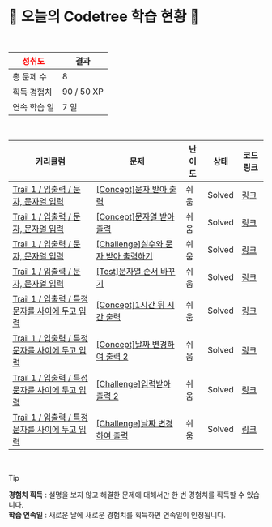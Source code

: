 # 🌲 오늘의 Codetree 학습 현황 🌲

<br />

| <span style="color:red;display:block;text-align:center;"> **성취도**</span> | 결과 |
|---|---|
| 총 문제 수 | 8 |
| 획득 경험치 | 90 / 50 XP |
| 연속 학습 일 | 7 일 |

<br />

|커리큘럼|문제|난이도|상태|코드 링크|
|---|---|---|---|---|
|[Trail 1 / 입출력 / 문자, 문자열 입력](https://https://en.codetree.ai/trail-info/novice-low/)|[[Concept]문자 받아 출력](https://https://en.codetree.ai/trails/complete/curated-cards/intro-enter-char-and-print/)|쉬움|Solved|[링크](https://github.com/lbo728/codetree/blob/main/250114/%EB%AC%B8%EC%9E%90%20%EB%B0%9B%EC%95%84%20%EC%B6%9C%EB%A0%A5/enter-char-and-print.js)|
|[Trail 1 / 입출력 / 문자, 문자열 입력](https://https://en.codetree.ai/trail-info/novice-low/)|[[Concept]문자열 받아 출력](https://https://en.codetree.ai/trails/complete/curated-cards/intro-enter-word-and-print/)|쉬움|Solved|[링크](https://github.com/lbo728/codetree/blob/main/250114/%EB%AC%B8%EC%9E%90%EC%97%B4%20%EB%B0%9B%EC%95%84%20%EC%B6%9C%EB%A0%A5/enter-word-and-print.js)|
|[Trail 1 / 입출력 / 문자, 문자열 입력](https://https://en.codetree.ai/trail-info/novice-low/)|[[Challenge]실수와 문자 받아 출력하기](https://https://en.codetree.ai/trails/complete/curated-cards/challenge-print-number--and-letter/)|쉬움|Solved|[링크](https://github.com/lbo728/codetree/blob/main/250114/%EC%8B%A4%EC%88%98%EC%99%80%20%EB%AC%B8%EC%9E%90%20%EB%B0%9B%EC%95%84%20%EC%B6%9C%EB%A0%A5%ED%95%98%EA%B8%B0/print-number--and-letter.js)|
|[Trail 1 / 입출력 / 문자, 문자열 입력](https://https://en.codetree.ai/trail-info/novice-low/)|[[Test]문자열 순서 바꾸기](https://https://en.codetree.ai/trails/complete/curated-cards/test-change-order-of-strings/)|쉬움|Solved|[링크](https://github.com/lbo728/codetree/blob/main/250114/%EB%AC%B8%EC%9E%90%EC%97%B4%20%EC%88%9C%EC%84%9C%20%EB%B0%94%EA%BE%B8%EA%B8%B0/change-order-of-strings.js)|
|[Trail 1 / 입출력 / 특정 문자를 사이에 두고 입력](https://https://en.codetree.ai/trail-info/novice-low/)|[[Concept]1시간 뒤 시간 출력](https://https://en.codetree.ai/trails/complete/curated-cards/intro-print-one-hour-later/)|쉬움|Solved|[링크](https://github.com/lbo728/codetree/blob/main/250114/1%EC%8B%9C%EA%B0%84%20%EB%92%A4%20%EC%8B%9C%EA%B0%84%20%EC%B6%9C%EB%A0%A5/print-one-hour-later.js)|
|[Trail 1 / 입출력 / 특정 문자를 사이에 두고 입력](https://https://en.codetree.ai/trail-info/novice-low/)|[[Concept]날짜 변경하여 출력 2](https://https://en.codetree.ai/trails/complete/curated-cards/intro-print-date-with-different-format-2/)|쉬움|Solved|[링크](https://github.com/lbo728/codetree/blob/main/250114/%EB%82%A0%EC%A7%9C%20%EB%B3%80%EA%B2%BD%ED%95%98%EC%97%AC%20%EC%B6%9C%EB%A0%A5%202/print-date-with-different-format-2.js)|
|[Trail 1 / 입출력 / 특정 문자를 사이에 두고 입력](https://https://en.codetree.ai/trail-info/novice-low/)|[[Challenge]입력받아 출력 2](https://https://en.codetree.ai/trails/complete/curated-cards/challenge-input-and-output-2/)|쉬움|Solved|[링크](https://github.com/lbo728/codetree/blob/main/250114/%EC%9E%85%EB%A0%A5%EB%B0%9B%EC%95%84%20%EC%B6%9C%EB%A0%A5%202/input-and-output-2.js)|
|[Trail 1 / 입출력 / 특정 문자를 사이에 두고 입력](https://https://en.codetree.ai/trail-info/novice-low/)|[[Challenge]날짜 변경하여 출력](https://https://en.codetree.ai/trails/complete/curated-cards/challenge-print-date-with-different-format/)|쉬움|Solved|[링크](https://github.com/lbo728/codetree/blob/main/250114/%EB%82%A0%EC%A7%9C%20%EB%B3%80%EA%B2%BD%ED%95%98%EC%97%AC%20%EC%B6%9C%EB%A0%A5/print-date-with-different-format.js)|


<br />

> [!TIP]
> **경험치 획득** : 설명을 보지 않고 해결한 문제에 대해서만 한 번 경험치를 획득할 수 있습니다.  
> **학습 연속일** : 새로운 날에 새로운 경험치를 획득하면 연속일이 인정됩니다.


